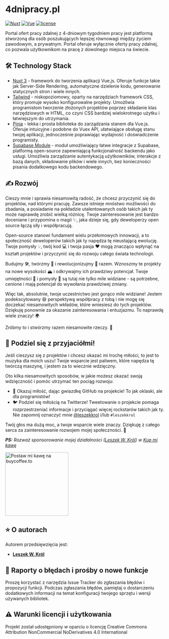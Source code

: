 # 4dnipracy.pl

[![Nuxt](https://img.shields.io/badge/nuxt-3.svg)](https://nuxt.com)
[![Vue](https://img.shields.io/badge/vue-blue)](https://vuejs.org)
[![license](https://img.shields.io/badge/license-mit-brightgreen.svg)](https://en.wikipedia.org/wiki/MIT_License)

Portal ofert pracy zdalnej z 4-dniowym tygodniem pracy jest platformą stworzoną dla osób poszukujących lepszej równowagi między życiem zawodowym, a prywatnym. Portal oferuje wyłącznie oferty pracy zdalnej, co pozwala użytkownikom na pracę z dowolnego miejsca na świecie.

## 🛠 Technology Stack
- [Nuxt 3](https://nuxt.com) - framework do tworzenia aplikacji Vue.js. Oferuje funkcje takie jak Server-Side Rendering, automatyczne dzielenie kodu, generowanie statycznych stron i wiele innych.
- [Tailwind](https://tailwindcss.com) - niskopoziomowy, oparty na narzędziach framework CSS, który promuje wysoko konfigurowalne projekty. Umożliwia programistom tworzenie złożonych projektów poprzez składanie klas narzędziowych w HTML, co czyni CSS bardziej wielokrotnego użytku i łatwiejszym do utrzymania.
- [Pinia](https://pinia.vuejs.org) - lekka i prosta biblioteka do zarządzania stanem dla Vue.js. Oferuje intuicyjne i podobne do Vuex API, ułatwiające obsługę stanu twojej aplikacji, jednocześnie poprawiając wydajność i doświadczenie programisty.
- [Supabase Module](https://supabase.nuxtjs.org) - moduł umożliwiający łatwe integracje z Supabase, platformą open-source zapewniającą funkcjonalność backendu jako usługi. Umożliwia zarządzanie autentykacją użytkowników, interakcje z bazą danych, składowanie plików i wiele innych, bez konieczności pisania dodatkowego kodu backendowego.

## ✍️ Rozwój
Cieszy mnie i sprawia niesamowitą radość, że chcesz przyczynić się do projektów, nad którymi pracuję. Zawsze istnieje mnóstwo możliwości do zbadania, a posiadanie na pokładzie utalentowanych osób takich jak ty może naprawdę zrobić wielką różnicę. Twoje zainteresowanie jest bardzo doceniane i przypomina o magii ✨, jaka dzieje się, gdy deweloperzy open source łączą siły i współpracują.

Open-source stanowi fundament wielu przełomowych innowacji, a to społeczność deweloperów takich jak ty napędza tę nieustającą ewolucję. Twoje pomysły 💡, twój kod 💻 i twoja pasja ❤️ mogą znacząco wpłynąć na kształt projektów i przyczynić się do rozwoju całego świata technologii.

Budujmy 🛠️, twórzmy 🎨 i rewolucjonizujmy 🚀 razem. Wznoszmy te projekty na nowe wysokości 🏔️ i odkrywajmy ich prawdziwy potencjał. Twoje umiejętności 🎯 i pomysły 💭 są tutaj nie tylko mile widziane - są potrzebne, cenione i mają potencjał do wywołania prawdziwej zmiany.

Więc tak, absolutnie, twoje uczestnictwo jest gorąco mile widziane! Jestem podekscytowany 😄 perspektywą współpracy z tobą i nie mogę się doczekać niesamowitych wkładów, które wniesiesz do tych projektów. Dziękuję ponownie za okazanie zainteresowania i entuzjazmu. To naprawdę wiele znaczy! 🌍

Zróbmy to i stwórzmy razem niesamowite rzeczy. 🚀

## 🌟 Podziel się z przyjaciółmi!
Jeśli cieszysz się z projektów i chcesz okazać mi trochę miłości, to jest to muzyka dla moich uszu! Twoje wsparcie jest paliwem, które napędza tę twórczą maszynę, i jestem za to wiecznie wdzięczny.

Oto kilka niesamowitych sposobów, w jakie możesz okazać swoją wdzięczność i pomóc utrzymać ten pociąg rozwoju:

- 🌟 Okazuj miłość, dając gwiazdkę GitHub na projekcie! To jak oklaski, ale dla programistów!
- 🐦 Podziel się miłością na Twitterze! Tweetowanie o projekcie pomaga rozprzestrzeniać informacje i przyciągać więcej rockstarów takich jak ty. Nie zapomnij oznaczyć mnie [@leszekkrol](https://twitter.com/leszekkrol) i/lub `#leszekkrol`

Twój głos ma dużą moc, a twoje wsparcie wiele znaczy. Dziękuję z całego serca za zainteresowanie rozwojem mojej społeczności. 🙏

_**PS:** Rozważ sponsorowanie mojej działalności ([Leszek W. Król](https://www.leszekkrol.com)) w [Kup mi kawę](https://buycoffee.to/leszekkrol)_

<a href="https://buycoffee.to/leszekkrol" target="_blank"><img src="https://buycoffee.to/btn/buycoffeeto-btn-primary.svg" style="width: 200px" alt="Postaw mi kawę na buycoffee.to"></a>

## ⭐️ O autorach

Autorem przedsięwzięcia jest:
- <b><a href="http://linkedin.com/in/leszekkrol/">Leszek W. Król</a></b>

## 🧐 Raporty o błędach i prośby o nowe funkcje

Proszę korzystać z narzędzia Issue Tracker do zgłaszania błędów i propozycji funkcji. Podczas zgłaszania błędów, pamiętaj o dostarczeniu dodatkowych informacji na temat konfiguracji twojego sprzętu i wersji używanych bibliotek.

## ⚠️ Warunki licencji i użytkowania

Projekt został udostępniony w oparciu o licencję Creative Commons Attribution NonCommercial NoDerivatives 4.0 International
